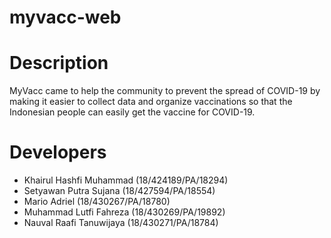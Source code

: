 # myvacc-web

# Description
MyVacc came to help the community to prevent the spread of COVID-19 by making it easier to collect data and organize vaccinations so that the Indonesian people can easily get the vaccine for COVID-19.

# Developers
- Khairul Hashfi Muhammad (18/424189/PA/18294)
- Setyawan Putra Sujana (18/427594/PA/18554)
- Mario Adriel (18/430267/PA/18780)
- Muhammad Lutfi Fahreza (18/430269/PA/19892)
- Nauval Raafi Tanuwijaya (18/430271/PA/18784)

